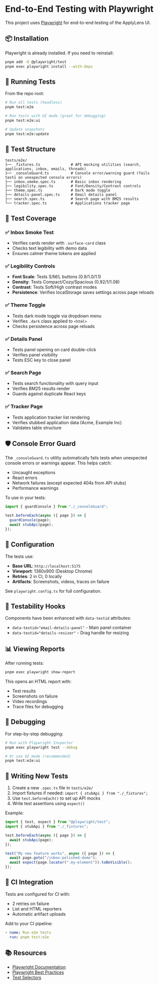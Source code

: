 # End-to-End Testing with Playwright

This project uses [Playwright](https://playwright.dev/) for end-to-end testing of the ApplyLens UI.

## 📦 Installation

Playwright is already installed. If you need to reinstall:

```bash
pnpm add -D @playwright/test
pnpm exec playwright install --with-deps
```

## 🧪 Running Tests

From the repo root:

```bash
# Run all tests (headless)
pnpm test:e2e

# Run tests with UI mode (great for debugging)
pnpm test:e2e:ui

# Update snapshots
pnpm test:e2e:update
```

## 📁 Test Structure

```
tests/e2e/
├── _fixtures.ts              # API mocking utilities (search, applications, inbox, emails, threads)
├── _consoleGuard.ts          # Console error/warning guard (fails tests on unexpected console errors)
├── inbox.smoke.spec.ts       # Basic inbox rendering
├── legibility.spec.ts        # Font/Density/Contrast controls
├── theme.spec.ts             # Dark mode toggle
├── details-panel.spec.ts     # Email details panel
├── search.spec.ts            # Search page with BM25 results
└── tracker.spec.ts           # Applications tracker page
```

## 🎯 Test Coverage

### ✅ Inbox Smoke Test
- Verifies cards render with `.surface-card` class
- Checks text legibility with demo data
- Ensures calmer theme tokens are applied

### ✅ Legibility Controls
- **Font Scale**: Tests S/M/L buttons (0.9/1.0/1.1)
- **Density**: Tests Compact/Cozy/Spacious (0.92/1/1.08)
- **Contrast**: Tests Soft/High contrast modes
- **Persistence**: Verifies localStorage saves settings across page reloads

### ✅ Theme Toggle
- Tests dark mode toggle via dropdown menu
- Verifies `.dark` class applied to `<html>`
- Checks persistence across page reloads

### ✅ Details Panel
- Tests panel opening on card double-click
- Verifies panel visibility
- Tests ESC key to close panel

### ✅ Search Page
- Tests search functionality with query input
- Verifies BM25 results render
- Guards against duplicate React keys

### ✅ Tracker Page
- Tests application tracker list rendering
- Verifies stubbed application data (Acme, Example Inc)
- Validates table structure

## 🛡️ Console Error Guard

The `_consoleGuard.ts` utility automatically fails tests when unexpected console errors or warnings appear. This helps catch:
- Uncaught exceptions
- React errors
- Network failures (except expected 404s from API stubs)
- Performance warnings

To use in your tests:

```typescript
import { guardConsole } from "./_consoleGuard";

test.beforeEach(async ({ page }) => {
  guardConsole(page);
  await stubApi(page);
});
```

## 🔧 Configuration

The tests use:
- **Base URL**: `http://localhost:5175`
- **Viewport**: 1360x900 (Desktop Chrome)
- **Retries**: 2 in CI, 0 locally
- **Artifacts**: Screenshots, videos, traces on failure

See `playwright.config.ts` for full configuration.

## 🎨 Testability Hooks

Components have been enhanced with `data-testid` attributes:
- `data-testid="email-details-panel"` - Main panel container
- `data-testid="details-resizer"` - Drag handle for resizing

## 📊 Viewing Reports

After running tests:

```bash
pnpm exec playwright show-report
```

This opens an HTML report with:
- Test results
- Screenshots on failure
- Video recordings
- Trace files for debugging

## 🐛 Debugging

For step-by-step debugging:

```bash
# Run with Playwright Inspector
pnpm exec playwright test --debug

# Or use UI mode (recommended)
pnpm test:e2e:ui
```

## 📝 Writing New Tests

1. Create a new `.spec.ts` file in `tests/e2e/`
2. Import fixtures if needed: `import { stubApi } from "./_fixtures";`
3. Use `test.beforeEach()` to set up API mocks
4. Write test assertions using `expect()`

Example:

```typescript
import { test, expect } from "@playwright/test";
import { stubApi } from "./_fixtures";

test.beforeEach(async ({ page }) => {
  await stubApi(page);
});

test("My new feature works", async ({ page }) => {
  await page.goto("/inbox-polished-demo");
  await expect(page.locator(".my-element")).toBeVisible();
});
```

## 🚀 CI Integration

Tests are configured for CI with:
- 2 retries on failure
- List and HTML reporters
- Automatic artifact uploads

Add to your CI pipeline:

```yaml
- name: Run e2e tests
  run: pnpm test:e2e
```

## 📚 Resources

- [Playwright Documentation](https://playwright.dev/)
- [Playwright Best Practices](https://playwright.dev/docs/best-practices)
- [Test Selectors](https://playwright.dev/docs/selectors)
